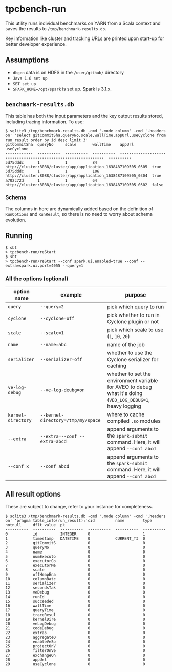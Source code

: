# tpcbench-run

This utility runs individual benchmarks on YARN from a Scala context and saves the results
to `/tmp/benchmark-results.db`.

Key information like cluster and tracking URLs are printed upon start-up for better developer experience.

## Assumptions

- `dbgen` data is on HDFS in the `/user/github/` directory
- `Java 1.8 set up`
- `SBT set up`
- `SPARK_HOME=/opt/spark` is set up. Spark is 3.1.x.

## `benchmark-results.db`

This table has both the input parameters and the key output results stored, including tracing information. To use:

```
$ sqlite3 /tmp/benchmark-results.db -cmd '.mode column' -cmd '.headers on' 'select gitCommitSha,queryNo,scale,wallTime,appUrl,useCyclone from run_result order by id desc limit 3'
gitCommitSha  queryNo     scale       wallTime    appUrl                                                           useCyclone
------------  ----------  ----------  ----------  ---------------------------------------------------------------  ----------
5d75dddc      1           1           84          http://cluster:8088/cluster/app/application_1638487109505_0305  true      
5d75dddc      1           1           106         http://cluster:8088/cluster/app/application_1638487109505_0304  true      
a702c72d      1           1           64          http://cluster:8088/cluster/app/application_1638487109505_0302  false     
```

### Schema

The columns in here are dynamically added based on the definition of `RunOptions` and `RunResult`, so there is no need
to worry about schema evolution.

## Running

```
$ sbt
> tpcbench-run/reStart
$ sbt
> tpcbench-run/reStart --conf spark.ui.enabled=true --conf --extra=spark.ui.port=4055 --query=1
```

### All the options (optional)

| option name        | example                          | purpose                                                                                                     |
|--------------------|----------------------------------|-------------------------------------------------------------------------------------------------------------|
| `query`            | `--query=2`                      | pick which query to run                                                                                     |
| `cyclone`          | `--cyclone=off`                  | pick whether to run in Cyclone plugin or not                                                                |
| `scale`            | `--scale=1`                      | pick which scale to use (`1`, `10`, `20`)                                                                   |
| `name`             | `--name=abc`                     | name of the job                                                                                             |
| `serializer`       | `--serializer=off`               | whether to use the Cyclone serializer for caching                                                           |
| `ve-log-debug`     | `--ve-log-deubg=on`              | whether to set the environment variable for AVEO to debug what it's doing (`VEO_LOG_DEBUG=1`, heavy logging |
| `kernel-directory` | `--kernel-directory=/tmp/my/space` | where to cache compiled `.so` modules                                                                       |
| `--extra`          | `--extra=--conf --extra=abcd`    | append arguments to the `spark-submit` command. Here, it will append `--conf abcd`                          |
| `--conf x`    | `--conf abcd`      | append arguments to the `spark-submit` command. Here, it will append `--conf abcd`                          |

## All result options

These are subject to change, refer to your instance for completeness.

```
$ sqlite3 /tmp/benchmark-results.db -cmd '.mode column' -cmd '.headers on' 'pragma table_info(run_result);'cid         name        type        notnull     dflt_value  pk        
----------  ----------  ----------  ----------  ----------  ----------
0           id          INTEGER     0                       1         
1           timestamp   DATETIME    0           CURRENT_TI  0         
2           gitCommitS              0                       0         
3           queryNo                 0                       0         
4           name                    0                       0         
5           numExecuto              0                       0         
6           executorCo              0                       0         
7           executorMe              0                       0         
8           scale                   0                       0         
9           offHeapEna              0                       0         
10          columnBatc              0                       0         
11          serializer              0                       0         
12          secondsTak              0                       0         
13          veDebug                 0                       0         
14          runId                   0                       0         
15          succeeded               0                       0         
16          wallTime                0                       0         
17          queryTime               0                       0         
18          traceResul              0                       0         
19          kernelDire              0                       0         
20          veLogDebug              0                       0         
21          codeDebug               0                       0         
22          extras                  0                       0         
23          aggregateO              0                       0         
24          enableVeSo              0                       0         
25          projectOnV              0                       0         
26          filterOnVe              0                       0         
27          exchangeOn              0                       0         
28          appUrl                  0                       0         
29          useCyclone              0                       0         
```
